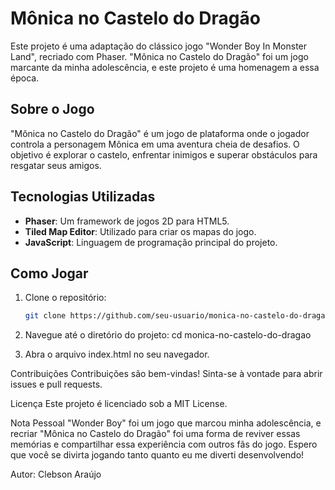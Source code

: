 # Mônica no Castelo do Dragão

Este projeto é uma adaptação do clássico jogo "Wonder Boy In Monster Land", recriado com Phaser. "Mônica no Castelo do Dragão" foi um jogo marcante da minha adolescência, e este projeto é uma homenagem a essa época.

## Sobre o Jogo

"Mônica no Castelo do Dragão" é um jogo de plataforma onde o jogador controla a personagem Mônica em uma aventura cheia de desafios. O objetivo é explorar o castelo, enfrentar inimigos e superar obstáculos para resgatar seus amigos.

## Tecnologias Utilizadas

- **Phaser**: Um framework de jogos 2D para HTML5.
- **Tiled Map Editor**: Utilizado para criar os mapas do jogo.
- **JavaScript**: Linguagem de programação principal do projeto.

## Como Jogar

1. Clone o repositório:
   ```bash
   git clone https://github.com/seu-usuario/monica-no-castelo-do-dragao.git

2. Navegue até o diretório do projeto:
   cd monica-no-castelo-do-dragao

3. Abra o arquivo index.html no seu navegador.

Contribuições
Contribuições são bem-vindas! Sinta-se à vontade para abrir issues e pull requests.

Licença
Este projeto é licenciado sob a MIT License.

Nota Pessoal
"Wonder Boy" foi um jogo que marcou minha adolescência, e recriar "Mônica no Castelo do Dragão" foi uma forma de reviver essas memórias e compartilhar essa experiência com outros fãs do jogo. Espero que você se divirta jogando tanto quanto eu me diverti desenvolvendo!

Autor: Clebson Araújo
